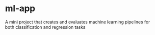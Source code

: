 # ml-app
A mini project that creates and evaluates machine learning pipelines for both classification and regression tasks
